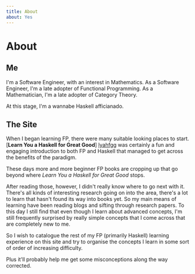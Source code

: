 ```yaml
---
title: About
about: Yes
---
```


# About

## Me

I'm a Software Engineer, with an interest in Mathematics.  As a Software Engineer, I'm a late adopter of Functional Programming.
As a Mathematician, I'm a late adopter of Category Theory.

At this stage, I'm a wannabe Haskell afficianado.

## The Site

When I began learning FP, there were many suitable looking places to start. [**Learn You a Haskell for Great Good**] [lyahfgg]
was certainly a fun and engaging introduction to both FP and Haskell that managed to get across the benefits of the paradigm.

These days more and more beginner FP books are cropping up that go beyond where *Learn You a Haskell for Great Good* stops.

After reading those, however, I didn't really know where to go next with it.  There's all kinds of interesting
research going on into the area, there's a lot to learn that hasn't found its way into books yet.  So my main means of learning have
been reading blogs and sifting through research papers.  To this day I still find that even though I learn about advanced concepts,
I'm still frequently surprised by really simple concepts that I come across that are completely new to me.

So I wish to catalogue the rest of my FP (primarily Haskell) learning experience on this site and try to organise the concepts
I learn in some sort of order of increasing difficulty.

Plus it'll probably help me get some misconceptions along the way corrected.

[lyahfgg]: http://www.learnyouahaskell.com "Learn You a Haskell For Great Good!"
